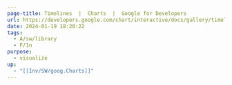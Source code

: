 ```yaml
---
page-title: Timelines  |  Charts  |  Google for Developers
url: https://developers.google.com/chart/interactive/docs/gallery/timeline?authuser=0
date: 2024-01-19 18:20:22
tags:
  - A/sw/library
  - F/1n
purpose:
  - visualize
up:
  - "[[Inv/SW/goog.Charts]]"
---
```

